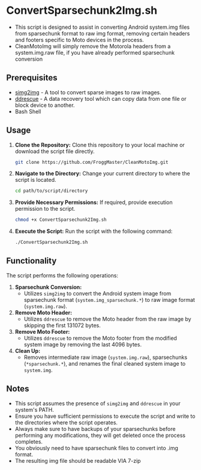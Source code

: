 # ConvertSparsechunk2Img.sh
- This script is designed to assist in converting Android system.img files from sparsechunk format to raw img format, removing certain headers and footers specific to Moto devices in the process.
- CleanMotoImg will simply remove the Motorola headers from a system.img.raw file, if you have already performed sparsechunk conversion

## Prerequisites
- [simg2img](https://source.android.com/setup/build/building#obtaining-simg2img) - A tool to convert sparse images to raw images.
- [ddrescue](https://www.gnu.org/software/ddrescue/) - A data recovery tool which can copy data from one file or block device to another.
- Bash Shell

## Usage
1. **Clone the Repository:** Clone this repository to your local machine or download the script file directly.
    ```bash
    git clone https://github.com/FroggMaster/CleanMotoImg.git
    ```

2. **Navigate to the Directory:** Change your current directory to where the script is located.
    ```bash
    cd path/to/script/directory
    ```

3. **Provide Necessary Permissions:** If required, provide execution permission to the script.
    ```bash
    chmod +x ConvertSparsechunk2Img.sh
    ```

4. **Execute the Script:** Run the script with the following command:
    ```bash
    ./ConvertSparsechunk2Img.sh
    ```

## Functionality
The script performs the following operations:
1. **Sparsechunk Conversion:**
    - Utilizes `simg2img` to convert the Android system image from sparsechunk format (`system.img_sparsechunk.*`) to raw image format (`system.img.raw`).
2. **Remove Moto Header:**
    - Utilizes `ddrescue` to remove the Moto header from the raw image by skipping the first 131072 bytes.
3. **Remove Moto Footer:**
    - Utilizes `ddrescue` to remove the Moto footer from the modified system image by removing the last 4096 bytes.
4. **Clean Up:**
    - Removes intermediate raw image (`system.img.raw`), sparsechunks (`*sparsechunk.*`), and renames the final cleaned system image to `system.img`.

## Notes
- This script assumes the presence of `simg2img` and `ddrescue` in your system's PATH.
- Ensure you have sufficient permissions to execute the script and write to the directories where the script operates.
- Always make sure to have backups of your sparsechunks before performing any modifications, they will get deleted once the process completes.
- You obviously need to have sparsechunk files to convert into .img format. 
- The resulting img file should be readable VIA 7-zip
